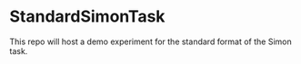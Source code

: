 # StandardSimonTask

This repo will host a demo experiment for the standard format of the Simon task.
